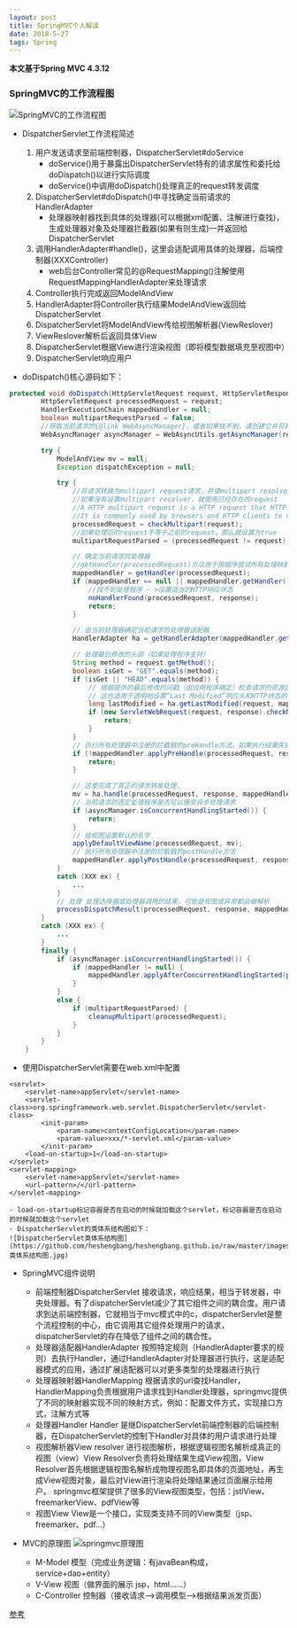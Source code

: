 ```yaml
---
layout: post
title: SpringMVC个人解读
date: 2018-5-27
tags: Spring
---
```


**本文基于Spring MVC 4.3.12**

### SpringMVC的工作流程图
![SpringMVC的工作流程图](https://github.com/heshengbang/heshengbang.github.io/raw/master/images/spring/SpringMVC的工作流程图.jpg)

- DispatcherServlet工作流程简述
	1. 用户发送请求至前端控制器，DispatcherServlet#doService
	  	- doService()用于暴露出DispatcherServlet特有的请求属性和委托给doDispatch()以进行实际调度
		- doService()中调用doDispatch()处理真正的request转发调度
	2. DispatcherServlet#doDispatch()中寻找确定当前请求的HandlerAdapter
		- 处理器映射器找到具体的处理器(可以根据xml配置、注解进行查找)，生成处理器对象及处理器拦截器(如果有则生成)一并返回给DispatcherServlet
	3. 调用HandlerAdapter#handle()，这里会适配调用具体的处理器，后端控制器(XXXController)
		- web后台Controller常见的@RequestMapping()注解使用RequestMappingHandlerAdapter来处理请求
	4. Controller执行完成返回ModelAndView
	5. HandlerAdapter将Controller执行结果ModelAndView返回给DispatcherServlet
	6. DispatcherServlet将ModelAndView传给视图解析器(ViewReslover)
	7. ViewReslover解析后返回具体View
	8. DispatcherServlet根据View进行渲染视图（即将模型数据填充至视图中）
	9. DispatcherServlet响应用户

- doDispatch()核心源码如下：
```java
protected void doDispatch(HttpServletRequest request, HttpServletResponse response) throws Exception {
		HttpServletRequest processedRequest = request;
		HandlerExecutionChain mappedHandler = null;
		boolean multipartRequestParsed = false;
        //获取当前请求的{@link WebAsyncManager}，或者如果找不到，请创建它并将其与请求关联
		WebAsyncManager asyncManager = WebAsyncUtils.getAsyncManager(request);

		try {
			ModelAndView mv = null;
			Exception dispatchException = null;

			try {
            	//将请求转换为multipart request请求，并使multipart resolver可用
                //如果没有设置multipart resolver，就使用已经存在的request
                //A HTTP multipart request is a HTTP request that HTTP clients construct to send files and data over to a HTTP Server.
                //It is commonly used by browsers and HTTP clients to upload files to the server.
				processedRequest = checkMultipart(request);
                //如果处理后的request不等于之前的request，那么就设置为true
				multipartRequestParsed = (processedRequest != request);

				// 确定当前请求的处理器
                //getHandler(processedRequest)方法用于按顺序尝试所有处理映射，直至找到并为此请求返回HandlerExecutionChain
				mappedHandler = getHandler(processedRequest);
				if (mappedHandler == null || mappedHandler.getHandler() == null) {
                	//找不到处理程序 - >设置适当的HTTP响应状态
					noHandlerFound(processedRequest, response);
					return;
				}

				// 由当前处理器确定当前请求的处理器适配器
				HandlerAdapter ha = getHandlerAdapter(mappedHandler.getHandler());

				// 处理最后修改的头部（如果处理程序支持）
				String method = request.getMethod();
				boolean isGet = "GET".equals(method);
				if (isGet || "HEAD".equals(method)) {
                	// 根据提供的最后修改时间戳（由应用程序确定）检查请求的资源是否已被修改
                    // 这也适用于透明地设置“Last-Modified”响应头和HTTP状态的时候
					long lastModified = ha.getLastModified(request, mappedHandler.getHandler());
					if (new ServletWebRequest(request, response).checkNotModified(lastModified) && isGet) {
						return;
					}
				}
                // 执行所有处理器中注册的拦截器的preHandle方法，如果执行结果失败，直接返回，如果成功则下一步
				if (!mappedHandler.applyPreHandle(processedRequest, response)) {
					return;
				}

				// 这里完成了真正的请求转发处理.
				mv = ha.handle(processedRequest, response, mappedHandler.getHandler());
                // 当前请求的选定处理程序是否可以接受异步处理请求
				if (asyncManager.isConcurrentHandlingStarted()) {
					return;
				}
                // 给视图设置默认的名字
				applyDefaultViewName(processedRequest, mv);
                // 执行所有处理器中注册的拦截器的postHandle方法
				mappedHandler.applyPostHandle(processedRequest, response, mv);
			}
			catch (XXX ex) {
				...
			}
            // 处理 处理选择器或处理器调用的结果，可能是视图或异常都会被解析
			processDispatchResult(processedRequest, response, mappedHandler, mv, dispatchException);
		}
		catch (XXX ex) {
			...
		}
		finally {
			if (asyncManager.isConcurrentHandlingStarted()) {
				if (mappedHandler != null) {
					mappedHandler.applyAfterConcurrentHandlingStarted(processedRequest, response);
				}
			}
			else {
				if (multipartRequestParsed) {
					cleanupMultipart(processedRequest);
				}
			}
		}
	}
```

- 使用DispatcherServlet需要在web.xml中配置
```
<servlet>
	<servlet-name>appServlet</servlet-name>
	<servlet-class>org.springframework.web.servlet.DispatcherServlet</servlet-class>
		<init-param>
			<param-name>contextConfigLocation</param-name>
			<param-value>xxx/*-servlet.xml</param-value>
		</init-param>
	<load-on-startup>1</load-on-startup>
</servlet>
<servlet-mapping>
	<servlet-name>appServlet</servlet-name>
	<url-pattern>/</url-pattern>
</servlet-mapping>
```
	- load-on-startup标记容器是否在启动的时候就加载这个servlet，标记容器是否在启动的时候就加载这个servlet
	- DispatcherServlet的类体系结构图如下：
	![DispatcherServlet类体系结构图](https://github.com/heshengbang/heshengbang.github.io/raw/master/images/spring/DispatcherServlet类体系结构图.jpg)

- SpringMVC组件说明
	- 前端控制器DispatcherServlet
	  接收请求，响应结果，相当于转发器，中央处理器。有了dispatcherServlet减少了其它组件之间的耦合度。用户请求到达前端控制器，它就相当于mvc模式中的c，dispatcherServlet是整个流程控制的中心，由它调用其它组件处理用户的请求，dispatcherServlet的存在降低了组件之间的耦合性。
	- 处理器适配器HandlerAdapter
	  按照特定规则（HandlerAdapter要求的规则）去执行Handler，通过HandlerAdapter对处理器进行执行，这是适配器模式的应用，通过扩展适配器可以对更多类型的处理器进行执行
	- 处理器映射器HandlerMapping
	  根据请求的url查找Handler，HandlerMapping负责根据用户请求找到Handler处理器，springmvc提供了不同的映射器实现不同的映射方式，例如：配置文件方式，实现接口方式，注解方式等
	- 处理器Handler
	  Handler 是继DispatcherServlet前端控制器的后端控制器，在DispatcherServlet的控制下Handler对具体的用户请求进行处理
	- 视图解析器View resolver
	  进行视图解析，根据逻辑视图名解析成真正的视图（view）View Resolver负责将处理结果生成View视图，View Resolver首先根据逻辑视图名解析成物理视图名即具体的页面地址，再生成View视图对象，最后对View进行渲染将处理结果通过页面展示给用户。 springmvc框架提供了很多的View视图类型，包括：jstlView、freemarkerView、pdfView等
	- 视图View
	  View是一个接口，实现类支持不同的View类型（jsp、freemarker、pdf...）

- MVC的原理图
![springmvc原理图](https://github.com/heshengbang/heshengbang.github.io/raw/master/images/spring/springmvc原理图.png)

	- M-Model 模型（完成业务逻辑：有javaBean构成，service+dao+entity）
	- V-View 视图（做界面的展示  jsp，html……）
	- C-Controller 控制器（接收请求—>调用模型—>根据结果派发页面）


[参考](https://www.cnblogs.com/xiaoxi/p/6164383.html)
